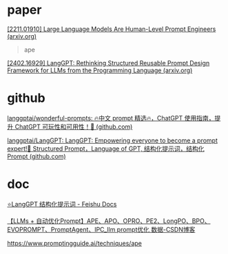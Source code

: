 # paper
[[2211.01910] Large Language Models Are Human-Level Prompt Engineers (arxiv.org)](https://arxiv.org/abs/2211.01910)
> ape


[[2402.16929] LangGPT: Rethinking Structured Reusable Prompt Design Framework for LLMs from the Programming Language (arxiv.org)](https://arxiv.org/abs/2402.16929)


# github
[langgptai/wonderful-prompts: 🔥中文 prompt 精选🔥，ChatGPT 使用指南，提升 ChatGPT 可玩性和可用性！🚀 (github.com)](https://github.com/langgptai/wonderful-prompts?tab=readme-ov-file)

[langgptai/LangGPT: LangGPT: Empowering everyone to become a prompt expert!🚀 Structured Prompt，Language of GPT, 结构化提示词，结构化Prompt (github.com)](https://github.com/langgptai/LangGPT)

# doc
[⭐LangGPT 结构化提示词 - Feishu Docs](https://langgptai.feishu.cn/wiki/RXdbwRyASiShtDky381ciwFEnpe)

[【LLMs + 自动优化Prompt】APE、APO、OPRO、PE2、LongPO、BPO、EVOPROMPT、PromptAgent、IPC_llm prompt优化 数据-CSDN博客](https://blog.csdn.net/Arachis_X/article/details/136849943)

https://www.promptingguide.ai/techniques/ape